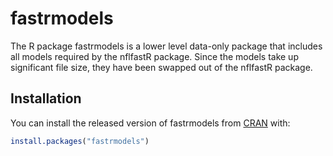 
<!-- README.md is generated from README.Rmd. Please edit that file -->

# fastrmodels

<!-- badges: start -->
<!-- badges: end -->

The R package fastrmodels is a lower level data-only package that
includes all models required by the nflfastR package. Since the models
take up significant file size, they have been swapped out of the
nflfastR package.

## Installation

You can install the released version of fastrmodels from
[CRAN](https://CRAN.R-project.org) with:

``` r
install.packages("fastrmodels")
```
